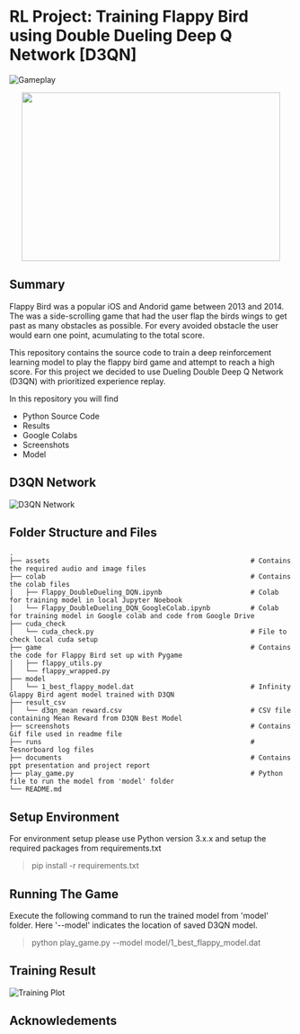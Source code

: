# RL Project: Training Flappy Bird using Double Dueling Deep Q Network [D3QN]

![Gameplay](https://github.com/s-c-soma/flappy-bird-deep-q-learning/blob/master/screenshots/gameplay.gif)
<p align="center">
  <img width="460" height="300" src="https://github.com/s-c-soma/flappy-bird-deep-q-learning/blob/master/screenshots/gameplay.gif">
</p>


## Summary
Flappy Bird was a popular iOS and Andorid game between 2013 and 2014. The was a side-scrolling game that had the user flap the birds wings to get past as many obstacles as possible. For every avoided obstacle the user would earn one point, acumulating to the total score. 

This repository contains the source code to train a deep reinforcement learning model to play the flappy bird game and attempt to reach a high score. For this project we decided to use Dueling Double Deep Q Network (D3QN) with prioritized experience replay. 

In this repository you will find
  - Python Source Code
  - Results
  - Google Colabs
  - Screenshots
  - Model


## D3QN Network
![D3QN Network](https://cdn-images-1.medium.com/max/1200/1*FkHqwA2eSGixdS-3dvVoMA.png)

## Folder Structure and Files 
    .
    ├── assets                                                  # Contains the required audio and image files
    ├── colab                                                   # Contains the colab files
    │   ├── Flappy_DoubleDueling_DQN.ipynb                      # Colab for training model in local Jupyter Noebook
    │   └── Flappy_DoubleDueling_DQN_GoogleColab.ipynb          # Colab for training model in Google colab and code from Google Drive
    ├── cuda_check                                              
    │   └── cuda_check.py                                       # File to check local cuda setup
    ├── game                                                    # Contains the code for Flappy Bird set up with Pygame
    │   ├── flappy_utils.py                      
    │   └── flappy_wrapped.py          
    ├── model                                              
    │   └── 1_best_flappy_model.dat                             # Infinity Glappy Bird agent model trained with D3QN 
    ├── result_csv                                              
    │   └── d3qn_mean reward.csv                                # CSV file containing Mean Reward from D3QN Best Model
    ├── screenshots                                             # Contains Gif file used in readme file
    ├── runs                                                    # Tesnorboard log files
    ├── documents                                               # Contains ppt presentation and project report
    ├── play_game.py                                            # Python file to run the model from 'model' folder
    └── README.md

## Setup Environment
For environment setup please use Python version 3.x.x and setup the required packages from requirements.txt

> pip install -r requirements.txt

## Running The Game
Execute the following command to run the trained model from 'model' folder. Here '--model' indicates the location of saved D3QN model.
> python play_game.py --model model/1_best_flappy_model.dat

## Training Result
![Training Plot](https://github.com/s-c-soma/RL_Project_FlappyBird_D3QN/blob/main/screenshots/d3qn_trainingplot.png?raw=true "D3QN Training Plot for Infinity Model")


## Acknowledements

